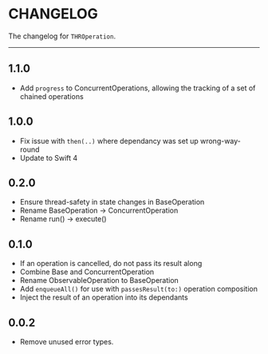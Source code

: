 # CHANGELOG

The changelog for `THROperation`.

--------------------------------------

1.1.0
-----
- Add `progress` to ConcurrentOperations, allowing the tracking of a set of chained operations

1.0.0
-----
- Fix issue with `then(..)` where dependancy was set up wrong-way-round
- Update to Swift 4

0.2.0
-----
- Ensure thread-safety in state changes in BaseOperation
- Rename BaseOperation -> ConcurrentOperation
- Rename run() -> execute()

0.1.0
-----
- If an operation is cancelled, do not pass its result along
- Combine Base and ConcurrentOperation
- Rename ObservableOperation to BaseOperation
- Add `enqueueAll()` for use with `passesResult(to:)` operation composition
- Inject the result of an operation into its dependants

0.0.2
-----
- Remove unused error types.